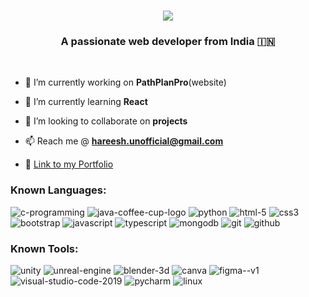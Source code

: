 <h1 align="center">
    <img src="https://readme-typing-svg.herokuapp.com/?font=Righteous&size=35&center=true&vCenter=true&width=500&height=70&duration=4000&lines=Hi+There!+👋;+I'm+Hareeshravi+!;" />
</h1>

<h3 align="center">A passionate web developer from India 🇮🇳 </h3>

<br/>

- 🔭 I’m currently working on **PathPlanPro**(website)

- 🌱 I’m currently learning **React**

- 👯 I’m looking to collaborate on **projects**

- 📫 Reach me @ **hareesh.unofficial@gmail.com**

- 📝 <a target="_blank" rel="noopener noreferrer"  href="https://hareesh-s-portfolio.vercel.app">Link to my Portfolio</a>
  <br/>

### Known Languages:

![c-programming](https://img.icons8.com/fluency/48/c-programming.png)
![java-coffee-cup-logo](https://img.icons8.com/color/48/java-coffee-cup-logo--v1.png)
![python](https://img.icons8.com/color/48/python--v1.png)
![html-5](https://img.icons8.com/color/48/html-5--v1.png)
![css3](https://img.icons8.com/color/48/css3.png)
![bootstrap](https://img.icons8.com/fluency/48/bootstrap.png)
![javascript](https://img.icons8.com/color/48/javascript--v1.png)
![typescript](https://img.icons8.com/color/48/typescript.png)
![mongodb](https://img.icons8.com/color/48/mongodb.png)
![git](https://img.icons8.com/color/48/git.png)
![github](https://img.icons8.com/fluency/48/github.png)

### Known Tools:

![unity](https://img.icons8.com/ios-filled/50/FFFFFF/unity.png)
![unreal-engine](https://img.icons8.com/ios-filled/50/FFFFFF/unreal-engine.png)
![blender-3d](https://img.icons8.com/color/48/blender-3d.png)
![canva](https://img.icons8.com/ios-filled/50/FFFFFF/canva.png)
![figma--v1](https://img.icons8.com/color/48/figma--v1.png)
![visual-studio-code-2019](https://img.icons8.com/color/48/visual-studio-code-2019.png)
![pycharm](https://img.icons8.com/color/48/pycharm--v1.png)
![linux](https://img.icons8.com/external-those-icons-flat-those-icons/48/external-Linux-logos-and-brands-those-icons-flat-those-icons.png)
